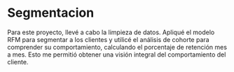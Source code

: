 # Segmentacion
Para este proyecto, llevé a cabo la limpieza de datos. Apliqué el modelo RFM para segmentar a los clientes y utilicé el análisis de cohorte para comprender su comportamiento, calculando el porcentaje de retención mes a mes. Esto me permitió obtener una visión integral del comportamiento del cliente.
